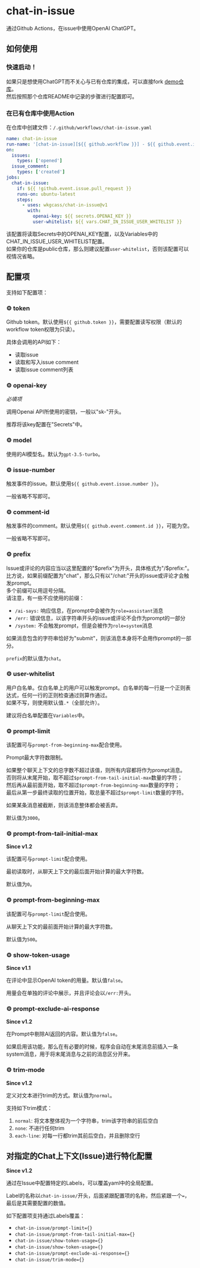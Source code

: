 # chat-in-issue

通过Github Actions，在issue中使用OpenAI ChatGPT。

## 如何使用

### 快速启动！

如果只是想使用ChatGPT而不关心与已有仓库的集成，可以直接fork [demo仓库](https://github.com/wkgcass/demo-of-chat-in-issue/)。  
然后按照那个仓库README中记录的步骤进行配置即可。

### 在已有仓库中使用Action

在仓库中创建文件：`/.github/workflows/chat-in-issue.yaml`

```yaml
name: chat-in-issue
run-name: '[chat-in-issue][${{ github.workflow }}] - ${{ github.event.issue.title }}'
on:
  issues:
    types: ['opened']
  issue_comment:
    types: ['created']
jobs:
  chat-in-issue:
    if: ${{ !github.event.issue.pull_request }}
    runs-on: ubuntu-latest
    steps:
      - uses: wkgcass/chat-in-issue@v1
        with:
          openai-key: ${{ secrets.OPENAI_KEY }}
          user-whitelist: ${{ vars.CHAT_IN_ISSUE_USER_WHITELIST }}
```

该配置将读取Secrets中的OPENAI_KEY配置，以及Variables中的CHAT_IN_ISSUE_USER_WHITELIST配置。  
如果你的仓库是public仓库，那么则建议配置`user-whitelist`，否则该配置可以视情况省略。

## 配置项

支持如下配置项：

### ⚙️ token

Github token。默认使用`${{ github.token }}`，需要配置读写权限（默认的workflow token权限为只读）。

具体会调用的API如下：

* 读取issue
* 读取和写入issue comment
* 读取issue comment列表

### ⚙️ openai-key

_必填项_

调用Openai API所使用的密钥，一般以"sk-"开头。

推荐将该key配置在"Secrets"中。

### ⚙️ model

使用的AI模型名。默认为`gpt-3.5-turbo`。

### ⚙️ issue-number

触发事件的issue。默认使用`${{ github.event.issue.number }}`。

一般省略不写即可。

### ⚙️ comment-id

触发事件的comment。默认使用`${{ github.event.comment.id }}`，可能为空。

一般省略不写即可。

### ⚙️ prefix

Issue或评论的内容应当以这里配置的"$prefix"为开头，具体格式为"/$prefix:"。  
比方说，如果前缀配置为"chat"，那么只有以"/chat:"开头的issue或评论才会触发prompt。  
多个前缀可以用逗号分隔。  
请注意，有一些不应使用的前缀：

* `/ai-says:` 响应信息，在prompt中会被作为`role=assistant`消息
* `/err:` 错误信息，以该字符串开头的issue或评论不会作为prompt的一部分
* `/system:` 不会触发prompt，但是会被作为`role=system`消息

如果消息包含的字符串恰好为"submit"，则该消息本身将不会用作prompt的一部分。

`prefix`的默认值为`chat`。

### ⚙️ user-whitelist

用户白名单。仅白名单上的用户可以触发prompt。白名单的每一行是一个正则表达式，任何一行的正则检查通过则算作通过。  
如果不写，则使用默认值`.*`（全部允许）。

建议将白名单配置在`Variables`中。

### ⚙️ prompt-limit

该配置可与`prompt-from-beginning-max`配合使用。

Prompt最大字符数限制。

如果整个聊天上下文的总字数不超过该值，则所有内容都将作为prompt消息。  
否则将从末尾开始，取不超过`$prompt-from-tail-initial-max`数量的字符；  
然后再从最前面开始，取不超过`$prompt-from-beginning-max`数量的字符；  
最后从第一步最终读取的位置开始，取总量不超过`$prompt-limit`数量的字符。

如果某条消息被截断，则该消息整体都会被丢弃。

默认值为`3000`。

### ⚙️ prompt-from-tail-initial-max

**Since v1.2**

该配置可与`prompt-limit`配合使用。

最初读取时，从聊天上下文的最后面开始计算的最大字符数。

默认值为`0`。

### ⚙️ prompt-from-beginning-max

该配置可与`prompt-limit`配合使用。

从聊天上下文的最前面开始计算的最大字符数。

默认值为`500`。

### ⚙️ show-token-usage

**Since v1.1**

在评论中显示OpenAI token的用量。默认值`false`。

用量会在单独的评论中展示，并且评论会以`/err:`开头。

### ⚙️ prompt-exclude-ai-response

**Since v1.2**

在Prompt中剔除AI返回的内容。默认值为`false`。

如果启用该功能，那么在有必要的时候，程序会自动在末尾消息前插入一条system消息，用于将末尾消息与之前的消息区分开来。

### ⚙️ trim-mode

**Since v1.2**

定义对文本进行trim的方式。默认值为`normal`。

支持如下trim模式：

1. `normal`: 将文本整体视为一个字符串，trim该字符串的前后空白
2. `none`: 不进行任何trim
3. `each-line`: 对每一行都trim其前后空白，并且删除空行

## 对指定的Chat上下文(Issue)进行特化配置

**Since v1.2**

通过在Issue中配置特定的Labels，可以覆盖yaml中的全局配置。

Label的名称以`chat-in-issue/`开头，后面紧跟配置项的名称，然后紧跟一个`=`，最后是其需要配置的数值。

如下配置项支持通过Labels覆盖：

* `chat-in-issue/prompt-limit={}`
* `chat-in-issue/prompt-from-tail-initial-max={}`
* `chat-in-issue/show-token-usage={}`
* `chat-in-issue/show-token-usage={}`
* `chat-in-issue/prompt-exclude-ai-response={}`
* `chat-in-issue/trim-mode={}`
